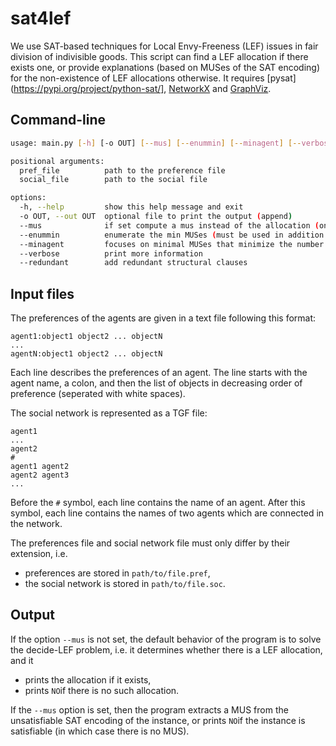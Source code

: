 # sat4lef
We use SAT-based techniques for Local Envy-Freeness (LEF) issues in fair division of indivisible goods. This script can find a LEF allocation if there exists one, or provide explanations (based on MUSes of the SAT encoding) for the non-existence of LEF allocations otherwise.
It requires [pysat](https://pypi.org/project/python-sat/], [NetworkX](https://pypi.org/project/networkx/) and [GraphViz](https://pypi.org/project/graphviz/).

## Command-line

```bash
usage: main.py [-h] [-o OUT] [--mus] [--enummin] [--minagent] [--verbose] [--redundant] pref_file social_file

positional arguments:
  pref_file          path to the preference file
  social_file        path to the social file

options:
  -h, --help         show this help message and exit
  -o OUT, --out OUT  optional file to print the output (append)
  --mus              if set compute a mus instead of the allocation (only works if formula is unsat)
  --enummin          enumerate the min MUSes (must be used in addition to --mus)
  --minagent         focuses on minimal MUSes that minimize the number of agents (must be used in addition to --mus)
  --verbose          print more information
  --redundant        add redundant structural clauses

```

## Input files
The preferences of the agents are given in a text file following this
format:
```
agent1:object1 object2 ... objectN
...
agentN:object1 object2 ... objectN
```
Each line describes the preferences of an agent. The line starts with
the agent name, a colon, and then the list of objects in decreasing
order of preference (seperated with white spaces).

The social network is represented as a TGF file:
```
agent1
...
agent2
#
agent1 agent2
agent2 agent3
...
```
Before the `#` symbol, each line contains the name of an agent. After
this symbol, each line contains the names of two agents which are
connected in the network.

The preferences file and social network file must only differ by their extension, i.e.
- preferences are stored in `path/to/file.pref`,
- the social network is stored in `path/to/file.soc`.

## Output
If the option `--mus` is not set, the default behavior of the program
is to solve the decide-LEF problem, i.e. it determines whether there
is a LEF allocation, and it
- prints the allocation if it exists,
- prints `NO`if there is no such allocation.

If the `--mus` option is set, then the program extracts a MUS from the
unsatisfiable SAT encoding of the instance, or prints `NO`if the
instance is satisfiable (in which case there is no MUS).
